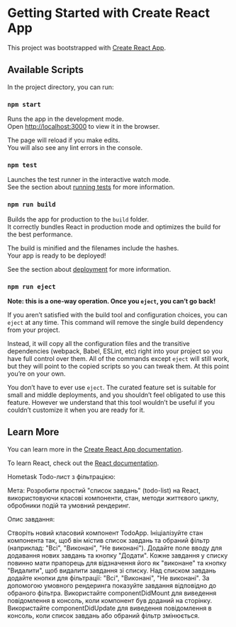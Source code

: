 # Getting Started with Create React App

This project was bootstrapped with [Create React App](https://github.com/facebook/create-react-app).

## Available Scripts

In the project directory, you can run:

### `npm start`

Runs the app in the development mode.\
Open [http://localhost:3000](http://localhost:3000) to view it in the browser.

The page will reload if you make edits.\
You will also see any lint errors in the console.

### `npm test`

Launches the test runner in the interactive watch mode.\
See the section about [running tests](https://facebook.github.io/create-react-app/docs/running-tests) for more information.

### `npm run build`

Builds the app for production to the `build` folder.\
It correctly bundles React in production mode and optimizes the build for the best performance.

The build is minified and the filenames include the hashes.\
Your app is ready to be deployed!

See the section about [deployment](https://facebook.github.io/create-react-app/docs/deployment) for more information.

### `npm run eject`

**Note: this is a one-way operation. Once you `eject`, you can’t go back!**

If you aren’t satisfied with the build tool and configuration choices, you can `eject` at any time. This command will remove the single build dependency from your project.

Instead, it will copy all the configuration files and the transitive dependencies (webpack, Babel, ESLint, etc) right into your project so you have full control over them. All of the commands except `eject` will still work, but they will point to the copied scripts so you can tweak them. At this point you’re on your own.

You don’t have to ever use `eject`. The curated feature set is suitable for small and middle deployments, and you shouldn’t feel obligated to use this feature. However we understand that this tool wouldn’t be useful if you couldn’t customize it when you are ready for it.

## Learn More

You can learn more in the [Create React App documentation](https://facebook.github.io/create-react-app/docs/getting-started).

To learn React, check out the [React documentation](https://reactjs.org/).


Hometask
Todo-лист з фільтрацією:

Мета: Розробити простий "список завдань" (todo-list) на React, використовуючи класові компоненти, стан, методи життєвого циклу, обробники подій та умовний рендеринг.

Опис завдання:

Створіть новий класовий компонент TodoApp.
Ініціалізуйте стан компонента так, щоб він містив список завдань та обраний фільтр (наприклад: "Всі", "Виконані", "Не виконані").
Додайте поле вводу для додавання нових завдань та кнопку "Додати".
Кожне завдання у списку повинно мати прапорець для відзначення його як "виконане" та кнопку "Видалити", щоб видалити завдання зі списку.
Над списком завдань додайте кнопки для фільтрації: "Всі", "Виконані", "Не виконані".
За допомогою умовного рендеринга показуйте завдання відповідно до обраного фільтра.
Використайте componentDidMount для виведення повідомлення в консоль, коли компонент був доданий на сторінку.
Використайте componentDidUpdate для виведення повідомлення в консоль, коли список завдань або обраний фільтр змінюється.